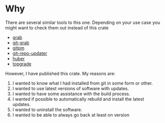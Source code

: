 

# Why

There are several similar tools to this one. Depending on your use case you
might want to check them out instead of this crate

- [grab](https://github.com/jmhodges/grab)
- [git-grab](https://crates.io/crates/git-grab)
- [gitpm](https://github.com/lukluk/gitpm)
- [git-repo-updater](https://github.com/earwig/git-repo-updater)
- [huber](https://github.com/innobead/huber)
- [topgrade](https://github.com/r-darwish/topgrade)

However, I have published this crate. My reasons are:

1. I wanted to know what I had installed from git in some form or other.
1. I wanted to use latest versions of software with updates.
1. I wanted to have some assistance with the build process.
1. I wanted if possible to automatically rebuild and install the latest updates.
1. I wanted to uninstall the software.
1. I wanted to be able to always go back at least on version


